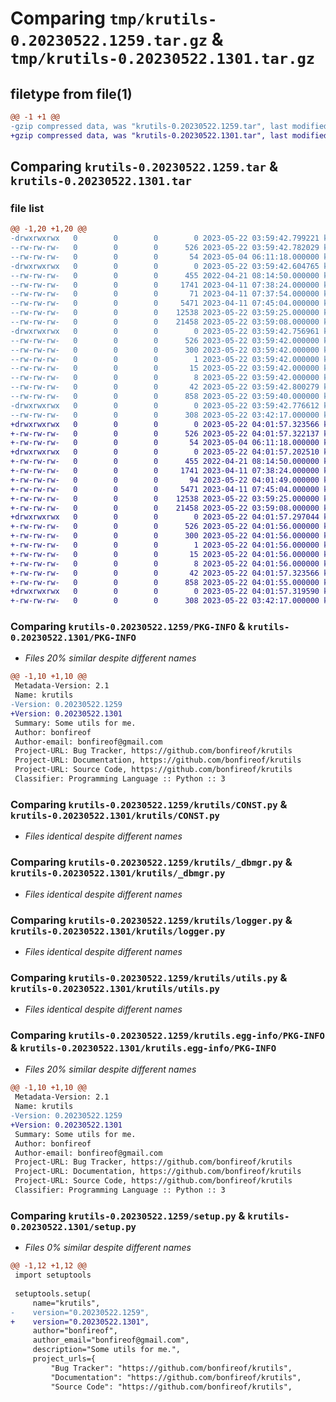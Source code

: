 # Comparing `tmp/krutils-0.20230522.1259.tar.gz` & `tmp/krutils-0.20230522.1301.tar.gz`

## filetype from file(1)

```diff
@@ -1 +1 @@
-gzip compressed data, was "krutils-0.20230522.1259.tar", last modified: Mon May 22 03:59:42 2023, max compression
+gzip compressed data, was "krutils-0.20230522.1301.tar", last modified: Mon May 22 04:01:57 2023, max compression
```

## Comparing `krutils-0.20230522.1259.tar` & `krutils-0.20230522.1301.tar`

### file list

```diff
@@ -1,20 +1,20 @@
-drwxrwxrwx   0        0        0        0 2023-05-22 03:59:42.799221 krutils-0.20230522.1259/
--rw-rw-rw-   0        0        0      526 2023-05-22 03:59:42.782029 krutils-0.20230522.1259/PKG-INFO
--rw-rw-rw-   0        0        0       54 2023-05-04 06:11:18.000000 krutils-0.20230522.1259/README.md
-drwxrwxrwx   0        0        0        0 2023-05-22 03:59:42.604765 krutils-0.20230522.1259/krutils/
--rw-rw-rw-   0        0        0      455 2022-04-21 08:14:50.000000 krutils-0.20230522.1259/krutils/AppErr.py
--rw-rw-rw-   0        0        0     1741 2023-04-11 07:38:24.000000 krutils-0.20230522.1259/krutils/CONST.py
--rw-rw-rw-   0        0        0       71 2023-04-11 07:37:54.000000 krutils-0.20230522.1259/krutils/__init__.py
--rw-rw-rw-   0        0        0     5471 2023-04-11 07:45:04.000000 krutils-0.20230522.1259/krutils/_dbmgr.py
--rw-rw-rw-   0        0        0    12538 2023-05-22 03:59:25.000000 krutils-0.20230522.1259/krutils/logger.py
--rw-rw-rw-   0        0        0    21458 2023-05-22 03:59:08.000000 krutils-0.20230522.1259/krutils/utils.py
-drwxrwxrwx   0        0        0        0 2023-05-22 03:59:42.756961 krutils-0.20230522.1259/krutils.egg-info/
--rw-rw-rw-   0        0        0      526 2023-05-22 03:59:42.000000 krutils-0.20230522.1259/krutils.egg-info/PKG-INFO
--rw-rw-rw-   0        0        0      300 2023-05-22 03:59:42.000000 krutils-0.20230522.1259/krutils.egg-info/SOURCES.txt
--rw-rw-rw-   0        0        0        1 2023-05-22 03:59:42.000000 krutils-0.20230522.1259/krutils.egg-info/dependency_links.txt
--rw-rw-rw-   0        0        0       15 2023-05-22 03:59:42.000000 krutils-0.20230522.1259/krutils.egg-info/requires.txt
--rw-rw-rw-   0        0        0        8 2023-05-22 03:59:42.000000 krutils-0.20230522.1259/krutils.egg-info/top_level.txt
--rw-rw-rw-   0        0        0       42 2023-05-22 03:59:42.800279 krutils-0.20230522.1259/setup.cfg
--rw-rw-rw-   0        0        0      858 2023-05-22 03:59:40.000000 krutils-0.20230522.1259/setup.py
-drwxrwxrwx   0        0        0        0 2023-05-22 03:59:42.776612 krutils-0.20230522.1259/test/
--rw-rw-rw-   0        0        0      308 2023-05-22 03:42:17.000000 krutils-0.20230522.1259/test/test_logger.py
+drwxrwxrwx   0        0        0        0 2023-05-22 04:01:57.323566 krutils-0.20230522.1301/
+-rw-rw-rw-   0        0        0      526 2023-05-22 04:01:57.322137 krutils-0.20230522.1301/PKG-INFO
+-rw-rw-rw-   0        0        0       54 2023-05-04 06:11:18.000000 krutils-0.20230522.1301/README.md
+drwxrwxrwx   0        0        0        0 2023-05-22 04:01:57.202510 krutils-0.20230522.1301/krutils/
+-rw-rw-rw-   0        0        0      455 2022-04-21 08:14:50.000000 krutils-0.20230522.1301/krutils/AppErr.py
+-rw-rw-rw-   0        0        0     1741 2023-04-11 07:38:24.000000 krutils-0.20230522.1301/krutils/CONST.py
+-rw-rw-rw-   0        0        0       94 2023-05-22 04:01:49.000000 krutils-0.20230522.1301/krutils/__init__.py
+-rw-rw-rw-   0        0        0     5471 2023-04-11 07:45:04.000000 krutils-0.20230522.1301/krutils/_dbmgr.py
+-rw-rw-rw-   0        0        0    12538 2023-05-22 03:59:25.000000 krutils-0.20230522.1301/krutils/logger.py
+-rw-rw-rw-   0        0        0    21458 2023-05-22 03:59:08.000000 krutils-0.20230522.1301/krutils/utils.py
+drwxrwxrwx   0        0        0        0 2023-05-22 04:01:57.297044 krutils-0.20230522.1301/krutils.egg-info/
+-rw-rw-rw-   0        0        0      526 2023-05-22 04:01:56.000000 krutils-0.20230522.1301/krutils.egg-info/PKG-INFO
+-rw-rw-rw-   0        0        0      300 2023-05-22 04:01:56.000000 krutils-0.20230522.1301/krutils.egg-info/SOURCES.txt
+-rw-rw-rw-   0        0        0        1 2023-05-22 04:01:56.000000 krutils-0.20230522.1301/krutils.egg-info/dependency_links.txt
+-rw-rw-rw-   0        0        0       15 2023-05-22 04:01:56.000000 krutils-0.20230522.1301/krutils.egg-info/requires.txt
+-rw-rw-rw-   0        0        0        8 2023-05-22 04:01:56.000000 krutils-0.20230522.1301/krutils.egg-info/top_level.txt
+-rw-rw-rw-   0        0        0       42 2023-05-22 04:01:57.323566 krutils-0.20230522.1301/setup.cfg
+-rw-rw-rw-   0        0        0      858 2023-05-22 04:01:55.000000 krutils-0.20230522.1301/setup.py
+drwxrwxrwx   0        0        0        0 2023-05-22 04:01:57.319590 krutils-0.20230522.1301/test/
+-rw-rw-rw-   0        0        0      308 2023-05-22 03:42:17.000000 krutils-0.20230522.1301/test/test_logger.py
```

### Comparing `krutils-0.20230522.1259/PKG-INFO` & `krutils-0.20230522.1301/PKG-INFO`

 * *Files 20% similar despite different names*

```diff
@@ -1,10 +1,10 @@
 Metadata-Version: 2.1
 Name: krutils
-Version: 0.20230522.1259
+Version: 0.20230522.1301
 Summary: Some utils for me.
 Author: bonfireof
 Author-email: bonfireof@gmail.com
 Project-URL: Bug Tracker, https://github.com/bonfireof/krutils
 Project-URL: Documentation, https://github.com/bonfireof/krutils
 Project-URL: Source Code, https://github.com/bonfireof/krutils
 Classifier: Programming Language :: Python :: 3
```

### Comparing `krutils-0.20230522.1259/krutils/CONST.py` & `krutils-0.20230522.1301/krutils/CONST.py`

 * *Files identical despite different names*

### Comparing `krutils-0.20230522.1259/krutils/_dbmgr.py` & `krutils-0.20230522.1301/krutils/_dbmgr.py`

 * *Files identical despite different names*

### Comparing `krutils-0.20230522.1259/krutils/logger.py` & `krutils-0.20230522.1301/krutils/logger.py`

 * *Files identical despite different names*

### Comparing `krutils-0.20230522.1259/krutils/utils.py` & `krutils-0.20230522.1301/krutils/utils.py`

 * *Files identical despite different names*

### Comparing `krutils-0.20230522.1259/krutils.egg-info/PKG-INFO` & `krutils-0.20230522.1301/krutils.egg-info/PKG-INFO`

 * *Files 20% similar despite different names*

```diff
@@ -1,10 +1,10 @@
 Metadata-Version: 2.1
 Name: krutils
-Version: 0.20230522.1259
+Version: 0.20230522.1301
 Summary: Some utils for me.
 Author: bonfireof
 Author-email: bonfireof@gmail.com
 Project-URL: Bug Tracker, https://github.com/bonfireof/krutils
 Project-URL: Documentation, https://github.com/bonfireof/krutils
 Project-URL: Source Code, https://github.com/bonfireof/krutils
 Classifier: Programming Language :: Python :: 3
```

### Comparing `krutils-0.20230522.1259/setup.py` & `krutils-0.20230522.1301/setup.py`

 * *Files 0% similar despite different names*

```diff
@@ -1,12 +1,12 @@
 import setuptools
 
 setuptools.setup(
     name="krutils",
-    version="0.20230522.1259",
+    version="0.20230522.1301",
     author="bonfireof",
     author_email="bonfireof@gmail.com",
     description="Some utils for me.",
     project_urls={
         "Bug Tracker": "https://github.com/bonfireof/krutils",
         "Documentation": "https://github.com/bonfireof/krutils",
         "Source Code": "https://github.com/bonfireof/krutils",
```

